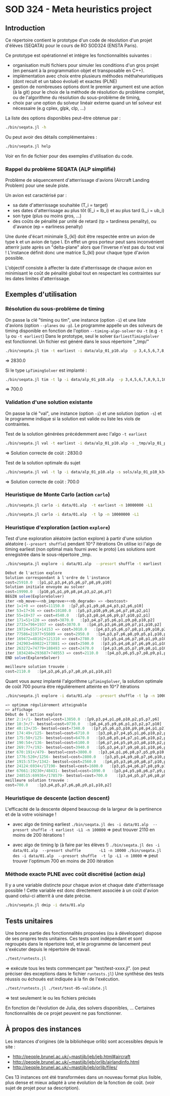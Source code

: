 # SOD 324 - Meta heuristics project

## Introduction

Ce répertoire contient le prototype d'un code de résolution d'un projet
d'élèves (SEQATA) pour le cours de RO SOD324 (ENSTA Paris).

Ce prototype est opérationnel et intègre les fonctionnalités suivantes :

- organisation multi fichiers pour simuler les conditions d'un gros projet
  (en pensant à la programmation objet et transposable en C++).
- implémentation avec choix entre plusieurs méthodes méthaheuristiques
  (dont recuit et un taboo évolué) et exactes (PLNE)
- gestion de nombreuses options dont le premier argument est une action
  (à la git) pour le choix de la méthode de résolution du problème complet,
  ou de l'algorithme du résolution du sous-problème de timing,
- choix par une option du solveur linéair externe quand un tel solveur
  est nécessaire (e.g cplex, glpk, clp, ...)

La liste des options disponibles peut-être obtenue par :

```bash
./bin/seqata.jl -h
```

Ou peut avoir des détails complémentaires :

```bash
./bin/seqata.jl help
```

Voir en fin de fichier pour des exemples d'utilisation du code.

### Rappel du problème SEQATA (ALP simplifié)

Problème de séquencement d'atterrissage d'avions (Aircraft Landing Problem)
pour une seule piste.

Un avion est caractérisé par :

- sa date d'atterrissage souhaitée (T_i = target)
- ses dates d'atterrissage au plus tôt (E_i = lb_i) et au plus tard (L_i = ub_i)
- son type (plus ou moins gros, ...)
- des coûts de pénalité par unité de retard (tp = tardiness penality),
  ou d'avance (ep = earliness penalty)

Une durée d'écart minimale S_{kl} doit être respectée entre un avion de type k
et un avion de type l.
En effet un gros porteur peut sans inconvénient atterrir juste après un
"delta-plane" alors que l'inverse n'est pas du tout vrai !
L'instance définit donc une matrice S_{kl} pour chaque type d'avion
possible.

L'objectif consiste à affecter la date d'atterrissage de chaque avion
en minimisant le coût de pénalité global tout en respectant les contraintes
sur les dates limites d'atterrissage.

## Exemples d'utilisation

### Résolution du sous-problème de timing

On passe la clé "timing ou tim", une instance (option `-i`) et une liste d'avions
(option `--planes` ou `-p`). Le programme appelle un des solveurs de timing
disponible en fonction de l'option `--timing-algo-solver` ou `-t`
(e.g `-t lp` ou `-t earliest`)
Dans le prototype, seul le solver ```EarliestTimingSolver``` est fonctionnel.
Un fichier est généré dans le sous répertoire "_tmp/"

```bash
./bin/seqata.jl tim -t earliest -i data/alp_01_p10.alp  -p 3,4,5,6,7,8,9,1,10,2
```

=> 2830.0

Si le type ```LpTimingSolver``` est implanté :

```bash
./bin/seqata.jl tim -t lp -i data/alp_01_p10.alp  -p 3,4,5,6,7,8,9,1,10,2
```

=> 700.0

### Validation d'une solution existante

On passe la clé "val", une instance (option `-i`) et une solution (option `-s`) et le
programme indique si la solution est valide ou liste les viols de contraintes.

Test de la solution générées précédemment  avec l'algo `-t earliest`

```bash
./bin/seqata.jl val -t earliest -i data/alp_01_p10.alp -s _tmp/alp_01_p10=2830.0.sol
```

=> Solution correcte de coût : 2830.0

Test de la solution optimale du sujet

```bash
./bin/seqata.jl val -t lp -i data/alp_01_p10.alp -s sols/alp_01_p10_k3=700.0.sol
```

=> Solution correcte de coût : 700.0

### Heuristique de Monte Carlo (action `carlo`)

```bash
./bin/seqata.jl carlo -i data/01.alp  -t earliest -n 10000000 -L1
```

```bash
./bin/seqata.jl carlo -i data/01.alp  -t lp -n 10000000 -L1
```

### Heuristique d'exploration (action `explore`)

Test d'une exploration aléatoire (action explore) à partir d'une solution
aléatoire (`--presort shuffle`) pendant 10^7 itérations
On utilise ici l'algo de timing earliest (non optimal mais fourni avec
le proto)
Les solutions sont enregistrée dans le sous-répertoire _tmp.

```bash
./bin/seqata.jl explore -i data/01.alp  --presort shuffle -t earliest -n 10000000 -L2
```

```julia
Début de l'action explore
Solution correspondant à l'ordre de l'instance
cost=25910.0  :[p1,p2,p3,p4,p5,p6,p7,p8,p9,p10]
Solution initiale envoyée au solver
cost=19990.0  :[p10,p5,p1,p9,p8,p4,p3,p2,p6,p7]
BEGIN solve(ExploreSolver)
iter <nb_move>=<nb_improve>+<nb_degrade> => <bestcost>
iter 1=1+0 => cost=11150.0  :[p7,p5,p1,p9,p8,p4,p3,p2,p6,p10]
iter 53=17+36 => cost=10180.0  :[p5,p3,p10,p9,p6,p4,p7,p8,p2,p1]
iter 55=18+37 => cost=4540.0   :[p5,p3,p8,p4,p6,p9,p7,p10,p2,p1]
iter 171=51+120 => cost=3870.0   :[p3,p4,p7,p5,p6,p1,p9,p8,p10,p2]
iter 2733=796+1937 => cost=3070.0   :[p4,p5,p3,p6,p8,p9,p7,p1,p10,p2]
iter 19724=5571+14153 => cost=3010.0   :[p4,p3,p5,p6,p7,p8,p1,p9,p10,p2]
iter 77586=21977+55609 => cost=2950.0   :[p4,p3,p7,p6,p8,p9,p5,p1,p10,p2]
iter 169472=48162+121310 => cost=2780.0   :[p3,p5,p4,p6,p7,p8,p1,p9,p10,p2]
iter 242903=69022+173881 => cost=2500.0   :[p3,p5,p4,p8,p7,p6,p9,p1,p10,p2]
iter 263272=74779+188493 => cost=2470.0   :[p4,p3,p6,p5,p7,p9,p8,p1,p10,p2]
iter 1034240=293687+740553 => cost=2110.0   :[p4,p3,p6,p5,p7,p8,p9,p1,p10,p2]
END solve(ExploreSolver)

meilleure solution trouvée :
cost=2110.0   :[p4,p3,p6,p5,p7,p8,p9,p1,p10,p2]
```

Quant vous aurez implanté l'algorithme ```LpTimingSolver```, la solution optimale
de coût 700 pourra être régulièrement atteinte en 10^7 itérations

```bash
./bin/seqata.jl explore -i data/01.alp  --presort shuffle -t lp -n 1000000 -L1
```

```julia
=> optimum régulièrement atteignable
=> affichage
Début de l'action explore
iter 2:1+/1- bestsol=cost=13850.0  :[p9,p3,p4,p1,p8,p10,p2,p5,p7,p6]
iter 10:3+/7- bestsol=cost=9730.0   :[p8,p4,p5,p9,p6,p1,p3,p2,p7,p10]
iter 48:13+/35- bestsol=cost=7340.0   :[p7,p5,p6,p3,p10,p9,p8,p4,p1,p2]
iter 174:49+/125- bestsol=cost=6710.0   :[p3,p8,p7,p4,p5,p1,p6,p10,p2,p9]
iter 175:50+/125- bestsol=cost=6470.0   :[p3,p8,p5,p4,p7,p1,p6,p10,p2,p9]
iter 190:54+/136- bestsol=cost=6100.0   :[p6,p7,p4,p5,p9,p3,p8,p10,p2,p1]
iter 269:77+/192- bestsol=cost=3940.0   :[p5,p3,p4,p7,p9,p8,p1,p10,p6,p2]
iter 670:191+/479- bestsol=cost=3800.0   :[p3,p4,p1,p6,p8,p7,p5,p9,p10,p2]
iter 1776:520+/1256- bestsol=cost=2800.0   :[p3,p5,p4,p9,p8,p7,p6,p10,p1,p2]
iter 1915:573+/1342- bestsol=cost=2560.0   :[p4,p5,p3,p6,p9,p8,p7,p10,p1,p2]
iter 24124:6934+/17190- bestsol=cost=1600.0   :[p3,p5,p4,p6,p7,p8,p9,p10,p1,p2]
iter 67661:19230+/48431- bestsol=cost=1090.0   :[p3,p4,p5,p8,p6,p7,p9,p10,p1,p2]
iter 248515:69936+/178579- bestsol=cost=700.0    :[p3,p4,p5,p7,p6,p8,p9,p1,p10,p2]
meilleure solution trouvée :
cost=700.0    :[p3,p4,p5,p7,p6,p8,p9,p1,p10,p2]
```

### Heuristique de descente (action descent)

L'efficacité de la descente dépend beaucoup de la largeur de la pertinence et
de la votre voisinage !

- avec algo de timing earliest
  ```./bin/seqata.jl des -i data/01.alp  --presort shuffle -t earliest -L1 -n 100000```
  => peut trouver 2110 en moins de 200 itérations !

- avec algo de timing lp (à faire par les élèves !)
  ```./bin/seqata.jl des -i data/01.alp  --presort shuffle        -L1 -n 10000```
  ```./bin/seqata.jl des -i data/01.alp  --presort shuffle  -t lp -L1 -n 10000```
  => peut trouver l'optimum 700 en moins de 200 itération

### Méthode exacte PLNE avec coût discrétisé (action `dmip`)

Il y a une variable distincte pour chaque avion et chaque date d'atterrissage
possible ! Cette variable est donc directement associée à un coût d'avion
quand celui-ci atterrit à une date précise.

```bash
./bin/seqata.jl dmip -i data/01.alp  
```

## Tests unitaires

Une bonne partie des fonctionnalités proposées (ou à développer) dispose de
ses propres tests unitaires.
Ces tests sont indépendant et sont regroupés dans le répertoire test, et le
programme de lancement peut s'exécuter depuis le répertoire de travail.

```bash
./test/runtests.jl
```

=> exécute tous les tests commençant par "test/test-xxxx.jl".
    (on peut préciser des exceptions dans le fichier `runtests.jl`)
    Une synthèse des tests réussis ou échoués est indiquée à la fin de l'exécution.

```bash
./test/runtests.jl ./test/test-05-validate.jl
```

=> test seulement le ou les fichiers précisés

En fonction de l'évolution de Julia, des solvers disponibles, ...
Certaines fonctionnalités de ce projet peuvent ne pas fonctionner.

## À propos des instances

Les instances d'origines (de la bibliohèque orlib) sont accessibles depuis le
site :

- <http://people.brunel.ac.uk/~mastjjb/jeb/jeb.html#aircraft>
- <http://people.brunel.ac.uk/~mastjjb/jeb/orlib/airlandinfo.html>
- <http://people.brunel.ac.uk/~mastjjb/jeb/orlib/files/>

Ces 13 instances ont été transformées dans un nouveau format plus lisible, plus dense
et mieux adapté à une évolution de la fonction de coût.
(voir sujet de projet pour sa description).
